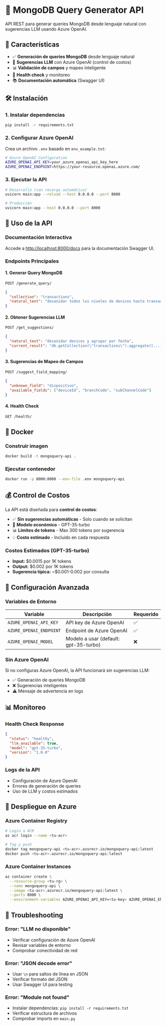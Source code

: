 # 🎯 MongoDB Query Generator API

API REST para generar queries MongoDB desde lenguaje natural con sugerencias LLM usando Azure OpenAI.

## 🚀 Características

- ✅ **Generación de queries MongoDB** desde lenguaje natural
- 🧠 **Sugerencias LLM** con Azure OpenAI (control de costos)
- 📊 **Validación de campos** y mapeo inteligente
- 🏥 **Health check** y monitoreo
- 📚 **Documentación automática** (Swagger UI)

## 🛠️ Instalación

### 1. Instalar dependencias
```bash
pip install -r requirements.txt
```

### 2. Configurar Azure OpenAI
Crea un archivo `.env` basado en `env_example.txt`:

```bash
# Azure OpenAI Configuration
AZURE_OPENAI_API_KEY=your_azure_openai_api_key_here
AZURE_OPENAI_ENDPOINT=https://your-resource.openai.azure.com/
```

### 3. Ejecutar la API
```bash
# Desarrollo (con recarga automática)
uvicorn main:app --reload --host 0.0.0.0 --port 8000

# Producción
uvicorn main:app --host 0.0.0.0 --port 8000
```

## 📖 Uso de la API

### Documentación Interactiva
Accede a [http://localhost:8000/docs](http://localhost:8000/docs) para la documentación Swagger UI.

### Endpoints Principales

#### 1. Generar Query MongoDB
```bash
POST /generate_query/
```
```json
{
  "collection": "transactions",
  "natural_text": "desanidar todos los niveles de devices hasta transactions\nagrupar por fecha, deviceId\nproyectar campo reg concatenando los valores según la plantilla\nordenar por fecha"
}
```

#### 2. Obtener Sugerencias LLM
```bash
POST /get_suggestions/
```
```json
{
  "natural_text": "desanidar devices y agrupar por fecha",
  "current_result": "db.getCollection(\"transactions\").aggregate([...])"
}
```

#### 3. Sugerencias de Mapeo de Campos
```bash
POST /suggest_field_mapping/
```
```json
{
  "unknown_field": "dispositivo",
  "available_fields": ["deviceId", "branchCode", "subChannelCode"]
}
```

#### 4. Health Check
```bash
GET /health/
```

## 🐳 Docker

### Construir imagen
```bash
docker build -t mongoquery-api .
```

### Ejecutar contenedor
```bash
docker run -p 8000:8000 --env-file .env mongoquery-api
```

## 💰 Control de Costos

La API está diseñada para **control de costos**:

- ✅ **Sin sugerencias automáticas** - Solo cuando se solicitan
- 🎯 **Modelo económico** - GPT-35-turbo
- 📊 **Límites de tokens** - Max 300 tokens por sugerencia
- 💡 **Costo estimado** - Incluido en cada respuesta

### Costos Estimados (GPT-35-turbo)
- **Input:** $0.0015 por 1K tokens
- **Output:** $0.002 por 1K tokens
- **Sugerencia típica:** ~$0.001-0.002 por consulta

## 🔧 Configuración Avanzada

### Variables de Entorno
| Variable | Descripción | Requerido |
|----------|-------------|-----------|
| `AZURE_OPENAI_API_KEY` | API key de Azure OpenAI | ✅ |
| `AZURE_OPENAI_ENDPOINT` | Endpoint de Azure OpenAI | ✅ |
| `AZURE_OPENAI_MODEL` | Modelo a usar (default: gpt-35-turbo) | ❌ |

### Sin Azure OpenAI
Si no configuras Azure OpenAI, la API funcionará sin sugerencias LLM:
- ✅ Generación de queries MongoDB
- ❌ Sugerencias inteligentes
- ⚠️ Mensaje de advertencia en logs

## 📊 Monitoreo

### Health Check Response
```json
{
  "status": "healthy",
  "llm_available": true,
  "model": "gpt-35-turbo",
  "version": "1.0.0"
}
```

### Logs de la API
- Configuración de Azure OpenAI
- Errores de generación de queries
- Uso de LLM y costos estimados

## 🚀 Despliegue en Azure

### Azure Container Registry
```bash
# Login a ACR
az acr login --name <tu-acr>

# Tag y push
docker tag mongoquery-api <tu-acr>.azurecr.io/mongoquery-api:latest
docker push <tu-acr>.azurecr.io/mongoquery-api:latest
```

### Azure Container Instances
```bash
az container create \
  --resource-group <tu-rg> \
  --name mongoquery-api \
  --image <tu-acr>.azurecr.io/mongoquery-api:latest \
  --ports 8000 \
  --environment-variables AZURE_OPENAI_API_KEY=<tu-key> AZURE_OPENAI_ENDPOINT=<tu-endpoint>
```

## 🐛 Troubleshooting

### Error: "LLM no disponible"
- Verificar configuración de Azure OpenAI
- Revisar variables de entorno
- Comprobar conectividad de red

### Error: "JSON decode error"
- Usar `\n` para saltos de línea en JSON
- Verificar formato del JSON
- Usar Swagger UI para testing

### Error: "Module not found"
- Instalar dependencias: `pip install -r requirements.txt`
- Verificar estructura de archivos
- Comprobar imports en `main.py` 